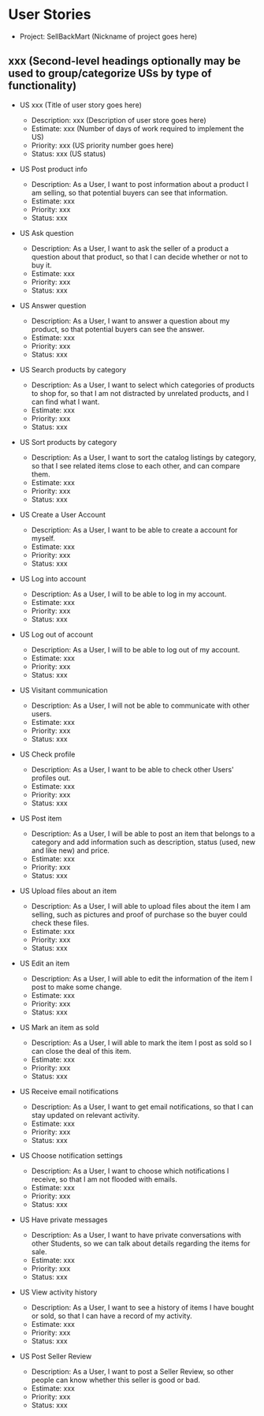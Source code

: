 # User Stories

- Project: SellBackMart (Nickname of project goes here)

## xxx (Second-level headings optionally may be used to group/categorize USs by type of functionality)

- US xxx (Title of user story goes here)
  - Description: xxx (Description of user store goes here)
  - Estimate: xxx (Number of days of work required to implement the US)
  - Priority: xxx (US priority number goes here)
  - Status: xxx (US status)
  

- US Post product info
  - Description: As a User, I want to post information about a product I am selling, so that potential buyers can see that information.
  - Estimate: xxx
  - Priority: xxx
  - Status: xxx

- US Ask question
  - Description: As a User, I want to ask the seller of a product a question about that product, so that I can decide whether or not to buy it.
  - Estimate: xxx
  - Priority: xxx
  - Status: xxx
  
- US Answer question
  - Description: As a User, I want to answer a question about my product, so that potential buyers can see the answer.
  - Estimate: xxx
  - Priority: xxx
  - Status: xxx
  
- US Search products by category
  - Description: As a User, I want to select which categories of products to shop for, so that I am not distracted by unrelated products, and I can find what I want.
  - Estimate: xxx 
  - Priority: xxx 
  - Status: xxx 
  
- US Sort products by category
  - Description: As a User, I want to sort the catalog listings by category, so that I see related items close to each other, and can compare them.
  - Estimate: xxx 
  - Priority: xxx 
  - Status: xxx
  
- US Create a User Account
  - Description: As a User, I want to be able to create a account for myself.
  - Estimate: xxx 
  - Priority: xxx 
  - Status: xxx
  
- US Log into account
  - Description: As a User, I will to be able to log in my account.
  - Estimate: xxx 
  - Priority: xxx 
  - Status: xxx
  
- US Log out of account
  - Description: As a User, I will to be able to log out of my account.
  - Estimate: xxx 
  - Priority: xxx 
  - Status: xxx
  
- US Visitant communication
  - Description: As a User, I will not be able to communicate with other users.
  - Estimate: xxx 
  - Priority: xxx 
  - Status: xxx 
  
- US Check profile
  - Description: As a User, I want to be able to check other Users' profiles out.
  - Estimate: xxx 
  - Priority: xxx
  - Status: xxx
  
- US Post item
  - Description: As a User, I will be able to post an item that belongs to a category and add information such as description, status (used, new and like new) and price.
  - Estimate: xxx
  - Priority: xxx
  - Status: xxx
  
- US Upload files about an item
  - Description: As a User, I will able to upload files about the item I am selling, such as pictures and proof of purchase so the buyer could check these files.
  - Estimate: xxx
  - Priority: xxx
  - Status: xxx
  
- US Edit an item
  - Description: As a User, I will able to edit the information of the item I post to make some change.  
  - Estimate: xxx 
  - Priority: xxx 
  - Status: xxx 
  
- US Mark an item as sold
  - Description: As a User, I will able to mark the item I post as sold so I can close the deal of this item.
  - Estimate: xxx 
  - Priority: xxx 
  - Status: xxx 

- US Receive email notifications
  - Description: As a User, I want to get email notifications, so that I can stay updated on relevant activity.
  - Estimate: xxx 
  - Priority: xxx 
  - Status: xxx 

- US Choose notification settings
  - Description: As a User, I want to choose which notifications I receive, so that I am not flooded with emails.
  - Estimate: xxx 
  - Priority: xxx 
  - Status: xxx
  
- US Have private messages
  - Description: As a User, I want to have private conversations with other Students, so we can talk about details regarding the items for sale.
  - Estimate: xxx 
  - Priority: xxx 
  - Status: xxx 

- US View activity history
  - Description: As a User, I want to see a history of items I have bought or sold, so that I can have a record of my activity.
  - Estimate: xxx 
  - Priority: xxx 
  - Status: xxx 

- US Post Seller Review
  - Description: As a User, I want to post a Seller Review, so other people can know whether this seller is good or bad.
  - Estimate: xxx 
  - Priority: xxx 
  - Status: xxx

